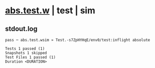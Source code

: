 # [abs.test.w](../../../../../../examples/tests/sdk_tests/math/abs.test.w) | test | sim

## stdout.log
```log
pass ─ abs.test.wsim » Test.-s7ZpHYHqE/env0/test:inflight absolute

Tests 1 passed (1)
Snapshots 1 skipped
Test Files 1 passed (1)
Duration <DURATION>
```

